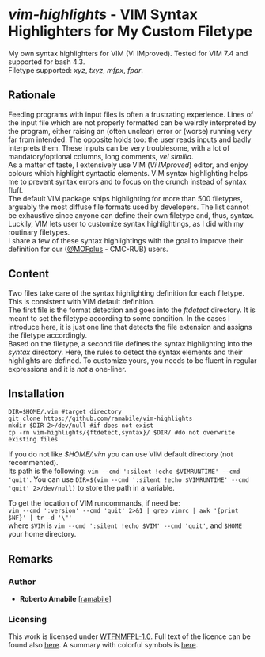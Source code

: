 # *vim-highlights* - VIM Syntax Highlighters for My Custom Filetype
My own syntax highlighters for VIM (Vi IMproved). Tested for VIM 7.4 and supported for bash 4.3.  
Filetype supported: *xyz*, *txyz*, *mfpx*, *fpar*.

## Rationale
Feeding programs with input files is often a frustrating experience. Lines of the input file which are not properly formatted can be weirdly interpreted by the program, either raising an (often unclear) error or (worse) running very far from intended. The opposite holds too: the user reads inputs and badly interprets them. These inputs can be very troublesome, with a lot of mandatory/optional columns, long comments, *vel similia*.  
As a matter of taste, I extensively use VIM (*Vi IMproved*) editor, and enjoy colours which highlight syntactic elements. VIM syntax highlighting helps me to prevent syntax errors and to focus on the crunch instead of syntax fluff.  
The default VIM package ships highlighting for more than 500 filetypes, arguably the most diffuse file formats used by developers. The list cannot be exhaustive since anyone can define their own filetype and, thus, syntax. Luckily, VIM lets user to customize syntax highlightings, as I did with my routinary filetypes.  
I share a few of these syntax highlightings with the goal to improve their definition for our ([@MOFplus](https://github.com/MOFplus) - CMC-RUB) users.

## Content
Two files take care of the syntax highlighting definition for each filetype. This is consistent with VIM default definition.  
The first file is the format detection and goes into the *ftdetect* directory. It is meant to set the filetype according to some condition. In the cases I introduce here, it is just one line that detects the file extension and assigns the filetype accordingly.  
Based on the filetype, a second file defines the syntax highlighting into the *syntax* directory. Here, the rules to detect the syntax elements and their highlights are defined. To customize yours, you needs to be fluent in regular expressions and it is *not* a one-liner.

## Installation
```
DIR=$HOME/.vim #target directory
git clone https://github.com/ramabile/vim-highlights
mkdir $DIR 2>/dev/null #if does not exist
cp -rn vim-highlights/{ftdetect,syntax}/ $DIR/ #do not overwrite existing files
```
If you do not like *$HOME/.vim* you can use VIM default directory (not recommented).  
Its path is the following: `vim --cmd ':silent !echo $VIMRUNTIME' --cmd 'quit'`. You can use `DIR=$(vim --cmd ':silent !echo $VIMRUNTIME' --cmd 'quit' 2>/dev/null)` to store the path in a variable.

To get the location of VIM runcommands, if need be:  
`vim --cmd ':version' --cmd 'quit' 2>&1 | grep vimrc | awk '{print $NF}' | tr -d '\"'`  
where `$VIM` is `vim --cmd ':silent !echo $VIM' --cmd 'quit'`, and `$HOME` your home directory.

## Remarks

### Author
* **Roberto Amabile** \[[ramabile](https://github.com/ramabile/)\]

### Licensing
This work is licensed under [WTFNMFPL-1.0](http://www.adversary.org/wp/2013/10/14/do-what-the-fuck-you-want-but-its-not-my-fault/). Full text of the licence can be found also [here](https://github.com/ramabile/vim-highlights/blob/master/LICENSE.txt). A summary with colorful symbols is [here](https://tldrlegal.com/license/do-what-the-fuck-you-want-to-but-it%27s-not-my-fault-public-license-v1-(wtfnmfpl-1.0)).
